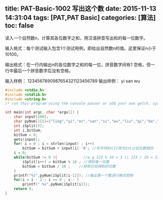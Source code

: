 title: PAT-Basic-1002 写出这个数
date: 2015-11-13 14:31:04
tags: [PAT,PAT Basic]
categories: [算法]
toc: false
---
读入一个自然数n，计算其各位数字之和，用汉语拼音写出和的每一位数字。

输入格式：每个测试输入包含1个测试用例，即给出自然数n的值。这里保证n小于10100。

输出格式：在一行内输出n的各位数字之和的每一位，拼音数字间有1 空格，但一行中最后一个拼音数字后没有空格。

输入样例：
1234567890987654321123456789
输出样例：
yi san wu
```c
#include <stdio.h>
#include <stdlib.h>
#include <string.h>
/* run this program using the console pauser or add your own getch, system("pause") or input loop */

int main(int argc, char *argv[]) {
	char input[100];
	char pyNum[][5]={"ling","yi","er","san","si","wu","liu","qi","ba","jiu"};
	int iSplit[5];
	int i,bitSum;
	bitSum = 0;
	gets(input);
	for( i = 0 ; i < strlen(input) ; i++)
		bitSum = bitSum + input[i]-'0'; //将字符ASCII转为Int之后位数相加 
	i = 0;
	while(bitSum != 0 ){            //e.g 123 % 10 = 3 || 123 / 10 = 12 
		iSplit[i++] = bitSum % 10 ; //得到每一位数 
		bitSum = bitSum / 10 ;	  //排除已经得到的位数 
	}
	printf("%s",pyNum[iSplit[i-1]]); //输出第一个数进行格式控制 
	for(i = i - 2 ; i >= 0 ; i-- )
		printf(" %s",pyNum[iSplit[i]]);
	return 0;
}
```
